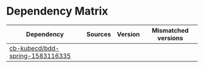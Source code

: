# Dependency Matrix

Dependency | Sources | Version | Mismatched versions
---------- | ------- | ------- | -------------------
[cb-kubecd/bdd-spring-1583116335](https://github.com/cb-kubecd/bdd-spring-1583116335.git) |  | []() | 
